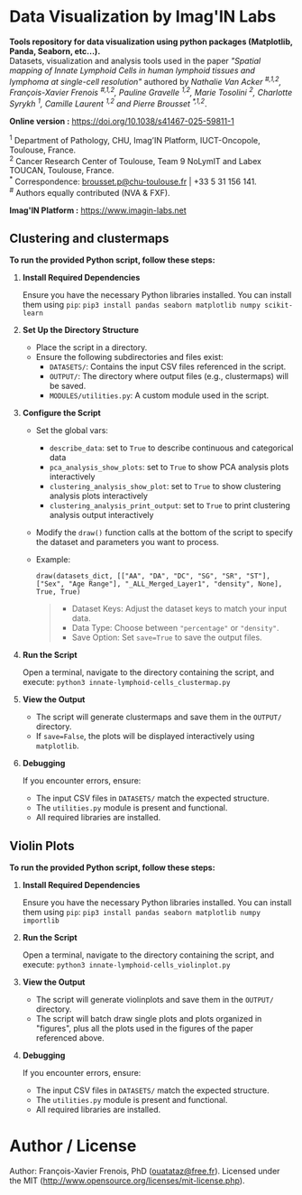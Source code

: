 # Data Visualization by Imag'IN Labs
**Tools repository for data visualization using python packages (Matplotlib, Panda, Seaborn, etc...).**  
Datasets, visualization and analysis tools used in the paper *"Spatial mapping of Innate Lymphoid Cells in human lymphoid tissues and lymphoma at single-cell resolution"* authored by *Nathalie Van Acker <sup>#,1,2</sup>, François-Xavier Frenois <sup>#,1,2</sup>, Pauline Gravelle <sup>1,2</sup>, Marie Tosolini <sup>2</sup>, Charlotte Syrykh <sup>1</sup>, Camille Laurent <sup>1,2</sup> and Pierre Brousset <sup>\*,1,2</sup>*.

**Online version :** https://doi.org/10.1038/s41467-025-59811-1

<sup>1</sup>	Department of Pathology, CHU, Imag’IN Platform, IUCT-Oncopole, Toulouse, France.  
<sup>2</sup>	Cancer Research Center of Toulouse, Team 9 NoLymIT and Labex TOUCAN, Toulouse, France.  
<sup>*</sup>	Correspondence: brousset.p@chu-toulouse.fr | +33 5 31 156 141.  
<sup>#</sup>	Authors equally contributed (NVA & FXF).

**Imag'IN Platform :** https://www.imagin-labs.net

## Clustering and clustermaps
**To run the provided Python script, follow these steps:**

1. **Install Required Dependencies**   
    
    Ensure you have the necessary Python libraries installed. You can install them using ```pip```: ```pip3 install pandas seaborn matplotlib numpy scikit-learn```

2. **Set Up the Directory Structure**

    - Place the script in a directory.    
    - Ensure the following subdirectories and files exist:
        - ```DATASETS/```: Contains the input CSV files referenced in the script.
        - ```OUTPUT/```: The directory where output files (e.g., clustermaps) will be saved.
        - ```MODULES/utilities.py```: A custom module used in the script.

3. **Configure the Script**

    - Set the global vars:
        - ```describe_data```: set to ```True``` to describe continuous and categorical data
        - ```pca_analysis_show_plots```: set to ```True``` to show PCA analysis plots interactively
        - ```clustering_analysis_show_plot```: set to ```True``` to show clustering analysis plots interactively
        - ```clustering_analysis_print_output```: set to ```True``` to print clustering analysis output interactively
    - Modify the ```draw()``` function calls at the bottom of the script to specify the dataset and parameters you want to process.    
    - Example:

        ```draw(datasets_dict, [["AA", "DA", "DC", "SG", "SR", "ST"], ["Sex", "Age Range"], "_ALL_Merged_Layer1", "density", None], True, True)```

        > - Dataset Keys: Adjust the dataset keys to match your input data.
        > - Data Type: Choose between ```"percentage"``` or ```"density"```.
        > - Save Option: Set ```save=True``` to save the output files.

4. **Run the Script**

    Open a terminal, navigate to the directory containing the script, and execute: ```python3 innate-lymphoid-cells_clustermap.py```

5. **View the Output**

    - The script will generate clustermaps and save them in the ```OUTPUT/``` directory.    
    - If ```save=False```, the plots will be displayed interactively using ```matplotlib```.

6. **Debugging**

    If you encounter errors, ensure:

    - The input CSV files in ```DATASETS/``` match the expected structure.
    - The ```utilities.py``` module is present and functional.
    - All required libraries are installed.

## Violin Plots
**To run the provided Python script, follow these steps:**

1. **Install Required Dependencies**   
    
    Ensure you have the necessary Python libraries installed. You can install them using ```pip```: ```pip3 install pandas seaborn matplotlib numpy importlib```

2. **Run the Script**

    Open a terminal, navigate to the directory containing the script, and execute: ```python3 innate-lymphoid-cells_violinplot.py```

3. **View the Output**

    - The script will generate violinplots and save them in the ```OUTPUT/``` directory.
    - The script will batch draw single plots and plots organized in "figures", plus all the plots used in the figures of the paper referenced above.

4. **Debugging**

    If you encounter errors, ensure:

    - The input CSV files in ```DATASETS/``` match the expected structure.
    - The ```utilities.py``` module is present and functional.
    - All required libraries are installed.

# Author / License
Author: François-Xavier Frenois, PhD (ouatataz@free.fr).
Licensed under the MIT (http://www.opensource.org/licenses/mit-license.php).
